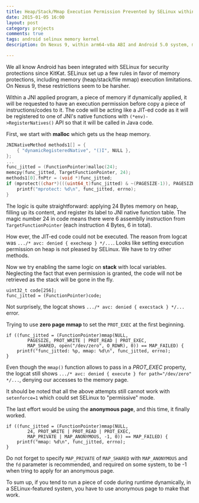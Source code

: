 ```yaml
---
title: Heap/Stack/Mmap Execution Permission Prevented by SELinux within Android 5.0
date: 2015-01-05 16:00
layout: post
category: projects
comments: true
tags: android selinux memory kernel
description: On Nexus 9, within arm64-v8a ABI and Android 5.0 system, more restrictions regarding security appeared, including memory excecution permissions that become mandatory by SELinux.

---
```


We all know Android has been integrated with SELinux for security protections since KitKat. SELinux set up a few rules in favor of memory protections, including memory (heap/stack/file mmap) execution limitations. On Nexus 9, these restrictions seem to be harsher.

Within a JNI applied program, a piece of memory if dynamically applied, it will be requested to have an execution permission before copy a piece of instructions/codes to it. The code will be acting like a JIT-ed code as it will be registered to one of JNI's native functions with `(*env)->RegisterNatives()` API so that it will be called in Java code.

First, we start with **malloc** which gets us the heap memory.

```c
JNINativeMethod methods1[] = {
    { "dynamicRegisteredNative", "()I", NULL },
};
...
func_jitted = (FunctionPointer)malloc(24);
memcpy(func_jitted, TargetFunctionPointer, 24);
methods1[0].fnPtr = (void *)func_jitted;
if (mprotect((char*)(((uint64_t)func_jitted) & ~(PAGESIZE-1)), PAGESIZE, PROT_EXEC | PROT_READ | PROT_WRITE) < 0) {
    printf("mprotect: %d\n", func_jitted, errno);
}
```

The logic is quite straightforward: applying 24 Bytes memory on heap, filling up its content, and register its label to JNI native function table. The magic number 24 in code means there were 6 assemblly instruction from `TargetFunctionPointer` (each instruction 4 Bytes, 6 in total). 

How ever, the JIT-ed code could not be executed. The reason from logcat was `.../* avc: denied { execheap } */...`. Looks like setting execution permission on heap is not pleased by SELinux. We have to try other methods.

Now we try enabling the same logic on **stack** with local variables. Neglecting the fact that even permission is granted, the code will not be retrieved as the stack will be gone in the fly.

    uint32_t code[256];
    func_jitted = (FunctionPointer)code;
    
Not surprisely, the logcat shows `.../* avc: denied { execstack } */...` error.

Trying to use **zero page mmap** to set the `PROT_EXEC` at the first beginning.

    if ((func_jitted = (FunctionPointer)mmap(NULL, 
            PAGESIZE, PROT_WRITE | PROT_READ | PROT_EXEC,
            MAP_SHARED, open("/dev/zero", O_RDWR), 0)) == MAP_FAILED) {
        printf("func_jitted: %p, mmap: %d\n", func_jitted, errno);
    }

Even though the `mmap()` function allows to pass in a *PROT_EXEC* property, the logcat still shows `.../* avc: denied { execute } for path="/dev/zero" */...`, denying our accesses to the memory page.

It should be noted that all the above attempts still cannot work with `setenforce=1` which could set SELinux to "permissive" mode.

The last effort would be using the **anonymous page**, and this time, it finally worked.

    if ((func_jitted = (FunctionPointer)mmap(NULL, 
            24, PROT_WRITE | PROT_READ | PROT_EXEC,
            MAP_PRIVATE | MAP_ANONYMOUS, -1, 0)) == MAP_FAILED) {
        printf("mmap: %d\n", func_jitted, errno);
    }

Do not forget to specify `MAP_PRIVATE` of `MAP_SHARED` with `MAP_ANONYMOUS` and the `fd` parameter is recommended, and required on some system, to be -1 when tring to apply for an anonymous page.

To sum up, if you tend to run a piece of code during runtime dynamically, in a SELinux-featured system, you have to use anonymous page to make that work.



<br />

